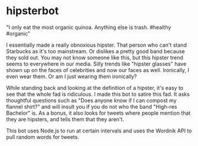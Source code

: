 # hipsterbot
"I only eat the most organic quinoa. Anything else is trash. #healthy #organic"

I essentially made a really obnoxious hipster. That person who can't stand Starbucks as it's too mainstream.
Or dislikes a pretty good band because they sold out. You may not know someone like this, but this hipster
trend seems to everywhere in our media. Silly trends like "hipster glasses" have shown up on the faces of
celebrities and now our faces as well. Ironically, I even wear them. Or am I just wearing them ironically?
 
While standing back and looking at the definition of a hipster, it's easy to see that the whole fad is
ridiculous. I made this bot to satire this fad. It asks thoughtful questions such as "Does anyone know
if I can compost my flannel shirt?" and will insult you if you do not who the band "High-res Bachelor" is.
As a bonus, it also looks for tweets where people mention that they are hipsters, and tells them that they
aren't.

This bot uses Node.js to run at certain intervals and uses the Wordnik API to pull random words for tweets.
